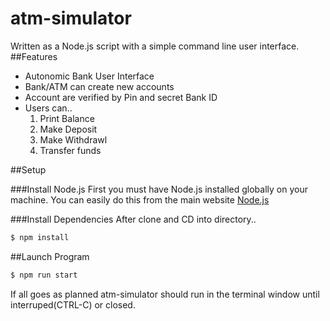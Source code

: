 # atm-simulator
 Written as a Node.js script with a simple command line user interface.
##Features
  - Autonomic Bank User Interface
  - Bank/ATM can create new accounts
  - Account are verified by Pin and secret Bank ID
  - Users can..
    1. Print Balance
    2. Make Deposit
    3. Make Withdrawl
    4. Transfer funds

##Setup

###Install Node.js
  First you must have Node.js installed globally on your machine.
  You can easily do this from the main website [Node.js](http://nodejs.org)

###Install Dependencies
  After clone and CD into directory..

  ```bash
  $ npm install
  ```
##Launch Program
  ```bash
  $ npm run start
  ```
  If all goes as planned atm-simulator should run in the terminal window until interruped(CTRL-C) or closed.

